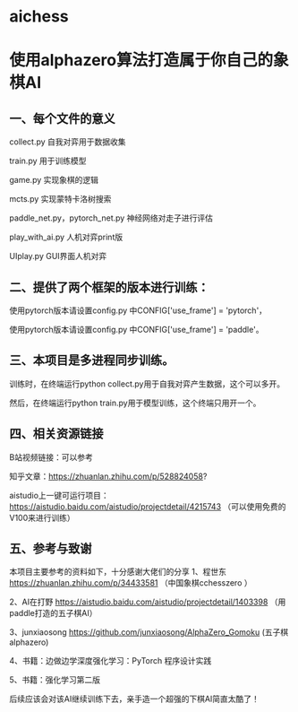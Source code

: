 # aichess
# 使用alphazero算法打造属于你自己的象棋AI

## 一、每个文件的意义
collect.py      自我对弈用于数据收集

train.py    用于训练模型

game.py    实现象棋的逻辑

mcts.py    实现蒙特卡洛树搜索

paddle_net.py，pytorch_net.py   神经网络对走子进行评估

play_with_ai.py  人机对弈print版

UIplay.py   GUI界面人机对弈


## 二、提供了两个框架的版本进行训练：
使用pytorch版本请设置config.py 中CONFIG['use_frame'] = 'pytorch'，

使用pytorch版本请设置config.py 中CONFIG['use_frame'] = 'paddle'。


## 三、本项目是多进程同步训练。
训练时，在终端运行python collect.py用于自我对弈产生数据，这个可以多开。

然后，在终端运行python train.py用于模型训练，这个终端只用开一个。

## 四、相关资源链接
B站视频链接：可以参考

知乎文章：https://zhuanlan.zhihu.com/p/528824058?

aistudio上一键可运行项目：https://aistudio.baidu.com/aistudio/projectdetail/4215743 （可以使用免费的V100来进行训练）

## 五、参考与致谢
本项目主要参考的资料如下，十分感谢大佬们的分享
1、程世东 https://zhuanlan.zhihu.com/p/34433581 （中国象棋cchesszero ）

2、AI在打野 https://aistudio.baidu.com/aistudio/projectdetail/1403398 （用paddle打造的五子棋AI）

3、junxiaosong https://github.com/junxiaosong/AlphaZero_Gomoku (五子棋alphazero)

4、书籍：边做边学深度强化学习：PyTorch 程序设计实践

5、书籍：强化学习第二版

后续应该会对该AI继续训练下去，亲手造一个超强的下棋AI简直太酷了！

